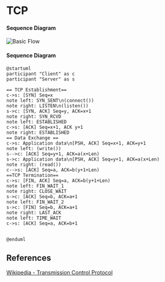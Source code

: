TCP
===

#### Sequence Diagram

![Basic Flow](https://www.plantuml.com/plantuml/proxy?src=https://raw.githubusercontent.com/yidas/web-service-principles/main/tcp/basic-flow.plantuml)

#### Sequence Diagram

```plantuml
@startuml
participant "Client" as c
participant "Server" as s

== TCP Establishment==
c->s: [SYN] Seq=x
note left: SYN_SENT\n(connect())
note right: LISTEN\n(listen())
s->c: [SYN, ACK] Seq=y, ACK=x+1
note right: SYN_RCVD
note left: ESTABLISHED
c->s: [ACK] Seq=x+1, ACK y+1
note right: ESTABLISHED
== Data Exchange ==
c->s: Application data\n[PSH, ACK] Seq=x+1, ACK=y+1
note left: (write())
s-->c: [ACK] Seq=y+1, ACK=a(x+Len)
s->c: Application data\n[PSH, ACK] Seq=y+1, ACK=a(x+Len)
note right: (read())
c-->s: [ACK] Seq=a, ACK=b(y+1+Len)
==TCP Termination==
c->s: [FIN, ACK] Seq=a, ACK=b(y+1+Len)
note left: FIN_WAIT_1
note right: CLOSE_WAIT
s->c: [ACK] Seq=b, ACK=a+1
note left: FIN_WAIT_2
s->c: [FIN] Seq=b, ACK=a+1
note right: LAST_ACK
note left: TIME_WAIT
c->s: [ACK] Seq=a, ACK=b+1


@enduml
```

References
----------

[Wikipedia - Transmission Control Protocol](https://en.wikipedia.org/wiki/Transmission_Control_Protocol)
